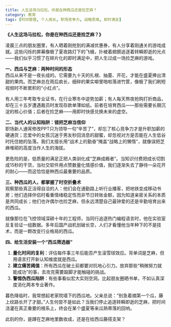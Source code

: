 ```yaml
---
title: 人生这场马拉松，你是在种西瓜还是捡芝麻？
category: 教育
tags: [时间管理, 个人成长, 职场竞争力, 战略思维, 即时满足]
---
```

**《人生这场马拉松，你是在种西瓜还是捡芝麻？》**  

凌晨三点的朋友圈里，有人晒着刚抢到的满减优惠券，有人分享着刚通关的游戏成就。这些闪烁的屏幕像极了夏夜路灯下的飞蛾，扑棱着翅膀追逐着转瞬即逝的光点——我们似乎习惯了在碎片化的即时满足中，把人生过成一场捡芝麻的游戏。  

**一、西瓜与芝麻：两种时间的形态**  
西瓜从来不是一夜长成的。它需要九十天的扎根、抽蔓、开花，才能在盛夏捧出清甜的果肉。而芝麻总在雨后疯长，细碎的果实噼里啪啦落进竹筐，像极了我们刷短视频时不断累积的“小红点”。  

有人用三年考取专业证书，在行业寒冬中逆势加薪；有人每天熬夜抢购打折商品，却在三十五岁遭遇裁员时发现存款单薄如纸。前者在培育西瓜——那些需要长期沉淀的核心价值；后者在捡芝麻——用即时快感兑换未来的虚空。  

**二、当代人的认知陷阱：错把芝麻当信仰**  
职场新人通宵修改PPT只为领导一句“辛苦了”，却忘了核心竞争力才是升职加薪的硬通货；恋爱中的女孩沉迷于男友秒回消息的甜蜜，却忽视对方是否能在人生低谷时托住她的坠落。我们太擅长用“战术上的勤奋”掩盖“战略上的懒惰”，就像误把芝麻堆砌的高度当作人生的海拔。  

更危险的是，低质量的满足正把人类驯化成“芝麻成瘾者”。当知识付费把成长切割成15秒的干货，当社交软件用点赞数量化情感价值，我们逐渐失去了静待一朵花开的耐心——而这恰恰是种西瓜最重要的品质。  

**三、种西瓜的人，都掌握了时空折叠术**  
观察那些真正活得自洽的人：他们会在通勤路上听行业播客，把地铁变成移动书房；他们选择伴侣时看重情绪稳定性而非节日转账金额，因为知道亲密关系的本质是共同成长；他们也许偶尔也捡芝麻，但永远清楚自己最钟爱的还是辛勤培育出来的西瓜。  

就像那位在飞控领域深耕十年的工程师，当同行追逐热门编程语言时，他在实验室反复验证一组数据。多年后国产战机划破长空，人们才看懂他当年种下的不是技术，而是一颗改变行业格局的西瓜。  

**四、给生活安装一个“西瓜筛选器”**  
1. **量化时间的复利**：评估每件事三年后能否产生滚雪球效应。背单词是芝麻，但用语言打开新认知维度就是西瓜。  
2. **建立痛苦阈值**：所有西瓜在破土前都要对抗地心引力。放弃那些“稍微努力就能成功”的事，去攻克需要踮脚才能触碰的挑战。  
3. **警惕伪西瓜陷阱**：有些事看似宏大实则空洞。比起朋友圈晒书单，不如认真深度消化两本专业著作。  

暮色降临时，我常想起老家院墙下的西瓜地。父亲总说：“别急着摘第一个瓜，藤上纹路长开了才甜。”人生何尝不是如此？当我们停止追逐转瞬即逝的芝麻，把时间浇灌在真正重要的根系上，终会在某个盛夏等来瓜熟蒂落的回响。  

此刻的你，是蹲在芝麻地里数收成，还是在给西瓜藤搭支架？
